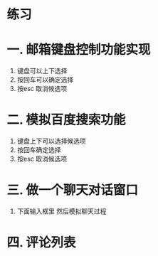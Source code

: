 # 练习

# 一. 邮箱键盘控制功能实现
1. 键盘可以上下选择
2. 按回车可以确定选择
3. 按esc 取消候选项

# 二. 模拟百度搜索功能
1. 键盘上下可以选择候选项
2. 按回车确定选择
3. 按esc 取消候选项

# 三. 做一个聊天对话窗口
1. 下面输入框里 然后模拟聊天过程

# 四. 评论列表